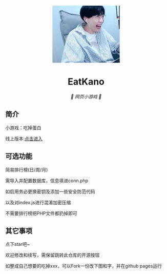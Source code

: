 <p align="center">
  <a href="https://xingye.me/game/eatkano"><img src="https://github.com/yalwolf/Eatdanbai/blob/main/static/image/ClickBefore.png?raw=true" alt="Eatdanbai"></a>
</p>
<div align="center">

# EatKano

_🦌 网页小游戏 🥛_

</div>


## 简介

小游戏：吃掉蛋白

线上版本:[点击进入](https://game.alwolf.cn/eatdanbai)

## 可选功能

简易排行榜(日/周/月)

需导入并配置数据库，信息填进conn.php

如启用务必更换密钥及添加一些安全防范代码

以及对index.js进行混淆加密压缩

不需要排行榜把PHP文件都扔掉即可

## 其它事项

点下star吧~

欢迎修改和续写，需保留跳转此仓库的开源按钮

如整成自己想要的吃掉xxx，可以Fork一份改下图和字，并在github pages运行
